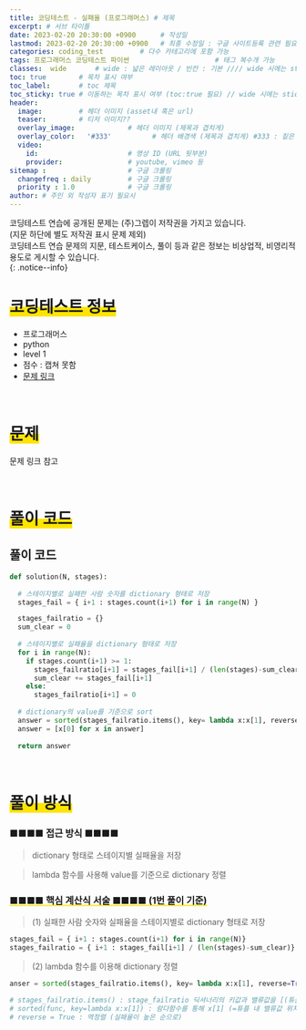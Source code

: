 ```yaml
---
title: 코딩테스트 - 실패율 (프로그래머스) # 제목
excerpt: # 서브 타이틀
date: 2023-02-20 20:30:00 +0900      # 작성일
lastmod: 2023-02-20 20:30:00 +0900   # 최종 수정일 : 구글 사이트등록 관련 필요
categories: coding_test         # 다수 카테고리에 포함 가능
tags: 프로그래머스 코딩테스트 파이썬                     # 태그 복수개 가능
classes:  wide       # wide : 넓은 레이아웃 / 빈칸 : 기본 //// wide 시에는 sticky toc 불가
toc: true        # 목차 표시 여부
toc_label:       # toc 제목
toc_sticky: true # 이동하는 목차 표시 여부 (toc:true 필요) // wide 시에는 sticky toc 불가
header: 
  image:         # 헤더 이미지 (asset내 혹은 url)
  teaser:        # 티저 이미지??
  overlay_image:             # 헤더 이미지 (제목과 겹치게)
  overlay_color:   '#333'          # 헤더 배경색 (제목과 겹치게) #333 : 짙은 회색
  video:
    id:                      # 영상 ID (URL 뒷부분)
    provider:                # youtube, vimeo 등
sitemap :                    # 구글 크롤링
  changefreq : daily         # 구글 크롤링
  priority : 1.0             # 구글 크롤링
author: # 주인 외 작성자 표기 필요시
---
```

<!--postNo: -->

코딩테스트 연습에 공개된 문제는 (주)그렙이 저작권을 가지고 있습니다.  
(지문 하단에 별도 저작권 표시 문제 제외)  
코딩테스트 연습 문제의 지문, 테스트케이스, 풀이 등과 같은 정보는 비상업적, 비영리적 용도로 게시할 수 있습니다.  
{: .notice--info}

# <span style='background:linear-gradient(to top, #FFE400 50%, transparent 50%)'>코딩테스트 정보</span>

- 프로그래머스
- python
- level 1
- 점수 : 캡쳐 못함
- [문제 링크](https://school.programmers.co.kr/learn/courses/30/lessons/42889)

<br>


# <span style='background:linear-gradient(to top, #FFE400 50%, transparent 50%)'>문제</span>

문제 링크 참고

<br>


# <span style='background:linear-gradient(to top, #FFE400 50%, transparent 50%)'>풀이 코드</span>

## 풀이 코드


```python
def solution(N, stages):
  
  # 스테이지별로 실패한 사람 숫자를 dictionary 형태로 저장
  stages_fail = { i+1 : stages.count(i+1) for i in range(N) }

  stages_failratio = {}
  sum_clear = 0
  
  # 스테이지별로 실패율을 dictionary 형태로 저장
  for i in range(N):
    if stages.count(i+1) >= 1:
      stages_failratio[i+1] = stages_fail[i+1] / (len(stages)-sum_clear)
      sum_clear += stages_fail[i+1]
    else:
      stages_failratio[i+1] = 0
  
  # dictionary의 value를 기준으로 sort
  answer = sorted(stages_failratio.items(), key= lambda x:x[1], reverse=True)
  answer = [x[0] for x in answer]
  
  return answer
```


<br>


# <span style='background:linear-gradient(to top, #FFE400 50%, transparent 50%)'>풀이 방식</span>

### ■■■■ 접근 방식 ■■■■

> dictionary 형태로 스테이지별 실패율을 저장   

> lambda 함수를 사용해 value를 기준으로 dictionary 정렬  

### <span style='background:linear-gradient(to top, #FFE400 1%, transparent 20%)'> ■■■■ 핵심 계산식 서술 ■■■■ (1번 풀이 기준) </span>

> (1) 실패한 사람 숫자와 실패율을 스테이지별로 dictionary 형태로 저장  

```python
stages_fail = { i+1 : stages.count(i+1) for i in range(N)}
stages_failratio = { i+1 : stages_fail[i+1] / (len(stages)-sum_clear)}
```

> (2) lambda 함수를 이용해 dictionary 정렬   

```python
anser = sorted(stages_failratio.items(), key= lambda x:x[1], reverse=True)

# stages_failratio.items() : stage_failratio 딕셔너리의 키값과 밸류값을 [(튜플)] 형태로 반환
# sorted(func, key=lambda x:x[1]) : 람다함수를 통해 x[1] (=튜플 내 밸류값 위치) 로 정렬
# reverse = True : 역정렬 (실패율이 높은 순으로)

```
